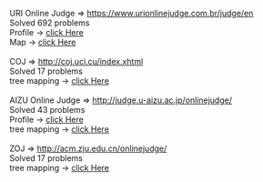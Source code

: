 
URI Online Judge => https://www.urionlinejudge.com.br/judge/en<br> 
Solved 692 problems<br> 
Profile -> <a href="https://www.urionlinejudge.com.br/judge/en/profile/56315">click Here</a><br>
Map -> <a href="https://github.com/Boombarm/onlinejudge_java/blob/master/src/URI/MAP.txt">click Here</a>
<br>
<br>
COJ => http://coj.uci.cu/index.xhtml<br>
 Solved 17 problems<br> 
 tree mapping -> <a href="https://github.com/Boombarm/onlinejudge_java/blob/master/src/COJ/MAP.txt">click Here</a>
<br>
<br>
AIZU Online Judge => http://judge.u-aizu.ac.jp/onlinejudge/<br>
 Solved 43 problems<br> 
 Profile -> <a href="http://judge.u-aizu.ac.jp/onlinejudge/user.jsp?id=teerapat_">click Here</a><br>
 tree mapping -> <a href="https://github.com/Boombarm/onlinejudge_java/blob/master/src/AIZU/MAP.txt">click Here</a>
<br>
<br>
ZOJ => http://acm.zju.edu.cn/onlinejudge/<br>
 Solved 17 problems<br> 
 tree mapping -> <a href="https://github.com/Boombarm/onlinejudge_java/blob/master/src/ZOJ/MAP.txt">click Here</a>